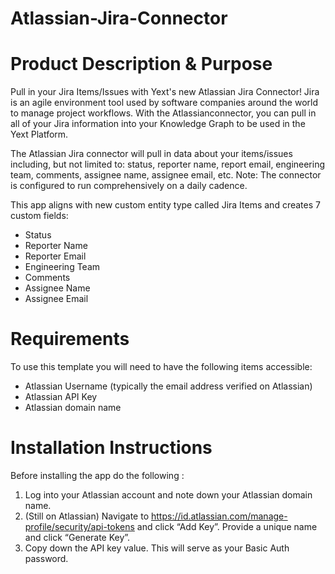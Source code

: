 # Atlassian-Jira-Connector

# Product Description & Purpose

Pull in your Jira Items/Issues with Yext's new Atlassian Jira Connector! Jira is an agile environment tool used by software companies around the world to manage project workflows. With the Atlassianconnector, you can pull in all of your Jira information into your Knowledge Graph to be used in the Yext Platform.

The Atlassian Jira connector will pull in data about your items/issues including, but not limited to: status, reporter name, report email, engineering team, comments, assignee name, assignee email, etc. Note: The connector is configured to run comprehensively on a daily cadence.

This app aligns with new custom entity type called Jira Items and creates 7 custom fields:

- Status
- Reporter Name
- Reporter Email
- Engineering Team
- Comments
- Assignee Name
- Assignee Email

# Requirements

To use this template you will need to have the following items accessible:

- Atlassian Username (typically the email address verified on Atlassian)
- Atlassian API Key
- Atlassian domain name

# Installation Instructions

Before installing the app do the following :
1. Log into your Atlassian account and note down your Atlassian domain name.
2. (Still on Atlassian) Navigate to https://id.atlassian.com/manage-profile/security/api-tokens and click “Add Key”. Provide a unique name and click “Generate Key”.
3. Copy down the API key value. This will serve as your Basic Auth password.

